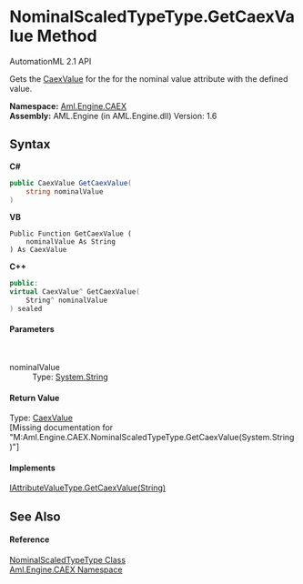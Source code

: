 # NominalScaledTypeType.GetCaexValue Method 
AutomationML 2.1 API 

Gets the <a href="T_Aml_Engine_CAEX_Extensions_CaexValue">CaexValue</a> for the for the nominal value attribute with the defined value.

**Namespace:**&nbsp;<a href="N_Aml_Engine_CAEX">Aml.Engine.CAEX</a><br />**Assembly:**&nbsp;AML.Engine (in AML.Engine.dll) Version: 1.6

## Syntax

**C#**<br />
``` C#
public CaexValue GetCaexValue(
	string nominalValue
)
```

**VB**<br />
``` VB
Public Function GetCaexValue ( 
	nominalValue As String
) As CaexValue
```

**C++**<br />
``` C++
public:
virtual CaexValue^ GetCaexValue(
	String^ nominalValue
) sealed
```


#### Parameters
&nbsp;<dl><dt>nominalValue</dt><dd>Type: <a href="https://docs.microsoft.com/dotnet/api/system.string" target="_parent" rel="noopener noreferrer">System.String</a><br /></dd></dl>

#### Return Value
Type: <a href="T_Aml_Engine_CAEX_Extensions_CaexValue">CaexValue</a><br />\[Missing <returns> documentation for "M:Aml.Engine.CAEX.NominalScaledTypeType.GetCaexValue(System.String)"\]

#### Implements
<a href="M_Aml_Engine_CAEX_IAttributeValueType_GetCaexValue">IAttributeValueType.GetCaexValue(String)</a><br />

## See Also


#### Reference
<a href="T_Aml_Engine_CAEX_NominalScaledTypeType">NominalScaledTypeType Class</a><br /><a href="N_Aml_Engine_CAEX">Aml.Engine.CAEX Namespace</a><br />